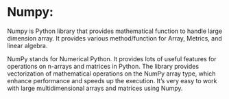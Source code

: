 # Numpy:
Numpy is Python library that provides mathematical function to handle large dimension array. It provides various method/function for Array, Metrics, and linear algebra.

NumPy stands for Numerical Python. It provides lots of useful features for operations on n-arrays and matrices in Python. The library provides vectorization of mathematical operations on the NumPy array type, which enhance performance and speeds up the execution. It’s very easy to work with large multidimensional arrays and matrices using Numpy.

